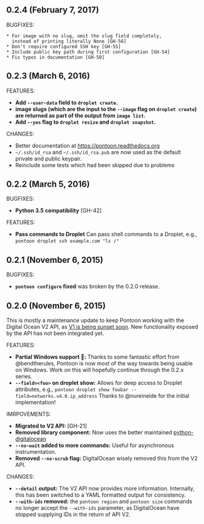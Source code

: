 ## 0.2.4 (February 7, 2017)

BUGFIXES:

    * For image with no slug, omit the slug field completely,
      instead of printing literally None [GH-56]
    * Don't require configured SSH key [GH-55]
    * Include public key path during first configuration [GH-54]
    * Fix typos in documentation [GH-50]

## 0.2.3 (March 6, 2016)

FEATURES:

   * **Add `--user-data` field to `droplet create`.**
   * **image slugs (which are the input to the `--image` flag on `droplet
	 create`) are returned as part of the output from `image list`.**
   * **Add `--yes` flag to `droplet resize` and `droplet snapshot`.**

CHANGES:

   * Better documentation at <https://pontoon.readthedocs.org>
   * `~/.ssh/id_rsa` and `~/.ssh/id_rsa.pub` are now used as the default
	 private and public keypair.
   * Reinclude some tests which had been skipped due to problems

## 0.2.2 (March 5, 2016)

BUGFIXES:

   * **Python 3.5 compatibility** [GH-42]

FEATURES:

   * **Pass commands to Droplet** Can pass shell commands to a Droplet, e.g.,
	 `pontoon droplet ssh example.com "ls /"`

## 0.2.1 (November 6, 2015)

BUGFIXES:

   * **`pontoon configure` fixed** was broken by the 0.2.0 release.

## 0.2.0 (November 6, 2015)

This is mostly a maintenance update to keep Pontoon working with the Digital Ocean V2 API, as [V1 is being sunset soon](https://github.com/duggan/pontoon/issues/21). New functionality exposed by the API has not been integrated yet.

FEATURES:

   * **Partial Windows support :tada::** Thanks to some fantastic effort from @bendtherules, Pontoon is now most of the way towards being usable on Windows. Work on this will hopefully continue through the 0.2.x series.
   * **`--field=<foo>` on droplet show:** Allows for deep access to Droplet attributes, e.g., `pontoon droplet show foobar --field=networks.v4.0.ip_address`
   Thanks to @nureineide for the initial implementation!

IMRPOVEMENTS:

   * **Migrated to V2 API:** [GH-21]
   * **Removed library component:** Now uses the better maintained [python-digitalocean](https://github.com/koalalorenzo/python-digitalocean)
   * **`--no-wait` added to more commands:** Useful for asynchronous instrumentation.
   * **Removed `--no-scrub` flag:** DigitalOcean wisely removed this from the V2 API.
	
CHANGES:

   * **`--detail` output:** The V2 API now provides more information. Internally,
   this has been switched to a YAML formatted output for consistency.
   * **`--with-ids` removed:** the `pontoon region` and `pontoon size` commands no longer accept the `--with-ids` parameter, as DigitalOcean have stopped supplying IDs in the return of API V2.
